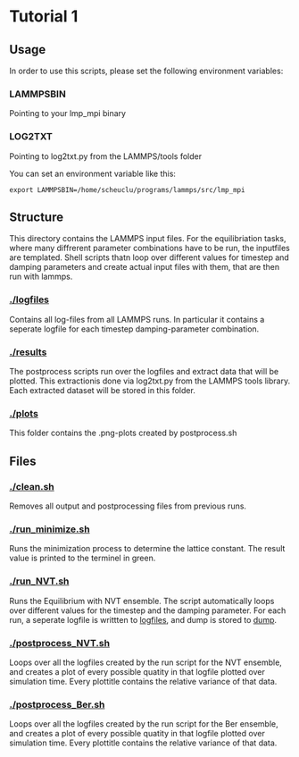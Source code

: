 # Tutorial 1

## Usage
In order to use this scripts, please set the following environment variables:
### LAMMPSBIN
Pointing to your lmp_mpi binary
### LOG2TXT
Pointing to log2txt.py from the LAMMPS/tools folder

You can set an environment variable like this:
```{r, engine='bash', count_lines}
export LAMMPSBIN=/home/scheuclu/programs/lammps/src/lmp_mpi
```

## Structure

This directory contains the LAMMPS input files. For the equilibriation tasks, where many diffrerent parameter combinations have to be run, the inputfiles are templated. Shell scripts thatn loop over different values for timestep and damping parameters and create actual input files with them, that are then run with lammps.

### [./logfiles](logfiles)
Contains all log-files from all LAMMPS runs. In particular it contains a seperate logfile for each timestep damping-parameter combination.

### [./results](results)
The postprocess scripts run over the logfiles and extract data that will be plotted. This extractionis done via log2txt.py from the LAMMPS tools library. Each extracted dataset will be stored in this folder.

### [./plots](plots)
This folder contains the .png-plots created by postprocess.sh



## Files

### [./clean.sh](./clean.sh)
Removes all output and postprocessing files from previous runs.

### [./run_minimize.sh](./run_minimize.sh)
Runs the minimization process to determine the lattice constant. The result value is printed to the terminel in green.

### [./run_NVT.sh](run_NVT.sh)
Runs the Equilibrium with NVT ensemble. The script automatically loops over different values for the timestep and the damping parameter. For each run, a seperate logfile is writtten to [logfiles](./logfiles), and dump is stored to [dump](dump).

### [./postprocess_NVT.sh](postprocess_NVT.sh)
Loops over all the logfiles created by the run script for the NVT ensemble, and creates a plot of every possible quatity in that logfile plotted  over simulation time. Every plottitle contains the relative variance of that data.

### [./postprocess_Ber.sh](postprocess_Ber.sh)
Loops over all the logfiles created by the run script for the Ber ensemble, and creates a plot of every possible quatity in that logfile plotted  over simulation time. Every plottitle contains the relative variance of that data.

